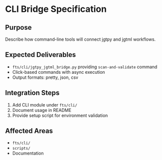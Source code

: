 # CLI Bridge Specification

## Purpose
Describe how command-line tools will connect jgtpy and jgtml workflows.

## Expected Deliverables
- `fts/cli/jgtpy_jgtml_bridge.py` providing `scan-and-validate` command
- Click-based commands with async execution
- Output formats: pretty, json, csv

## Integration Steps
1. Add CLI module under `fts/cli/`
2. Document usage in README
3. Provide setup script for environment validation

## Affected Areas
- `fts/cli/`
- `scripts/`
- Documentation
